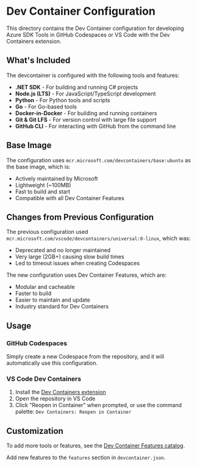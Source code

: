 # Dev Container Configuration

This directory contains the Dev Container configuration for developing Azure SDK Tools in GitHub Codespaces or VS Code with the Dev Containers extension.

## What's Included

The devcontainer is configured with the following tools and features:

- **.NET SDK** - For building and running C# projects
- **Node.js (LTS)** - For JavaScript/TypeScript development
- **Python** - For Python tools and scripts
- **Go** - For Go-based tools
- **Docker-in-Docker** - For building and running containers
- **Git & Git LFS** - For version control with large file support
- **GitHub CLI** - For interacting with GitHub from the command line

## Base Image

The configuration uses `mcr.microsoft.com/devcontainers/base:ubuntu` as the base image, which is:
- Actively maintained by Microsoft
- Lightweight (~100MB)
- Fast to build and start
- Compatible with all Dev Container Features

## Changes from Previous Configuration

The previous configuration used `mcr.microsoft.com/vscode/devcontainers/universal:0-linux`, which was:
- Deprecated and no longer maintained
- Very large (2GB+) causing slow build times
- Led to timeout issues when creating Codespaces

The new configuration uses Dev Container Features, which are:
- Modular and cacheable
- Faster to build
- Easier to maintain and update
- Industry standard for Dev Containers

## Usage

### GitHub Codespaces
Simply create a new Codespace from the repository, and it will automatically use this configuration.

### VS Code Dev Containers
1. Install the [Dev Containers extension](https://marketplace.visualstudio.com/items?itemName=ms-vscode-remote.remote-containers)
2. Open the repository in VS Code
3. Click "Reopen in Container" when prompted, or use the command palette: `Dev Containers: Reopen in Container`

## Customization

To add more tools or features, see the [Dev Container Features catalog](https://containers.dev/features).

Add new features to the `features` section in `devcontainer.json`.
